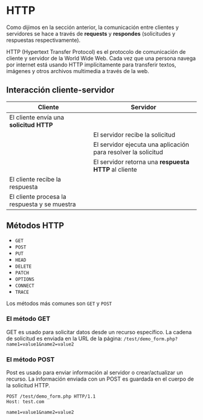 # HTTP
Como dijimos en la sección anterior, la comunicación entre clientes y servidores se hace a través de **requests** y **respondes** (solicitudes y respuestas respectivamente).

HTTP (Hypertext Transfer Protocol) es el protocolo de comunicación de cliente y servidor de la World Wide Web. Cada vez que una persona navega por internet está usando HTTP implícitamente para transferir textos, imágenes y otros archivos multimedia a través de la web.

## Interacción cliente-servidor
|Cliente | Servidor |
|----|----|
|El cliente envía una **solicitud HTTP** | |
| |El servidor recibe la solicitud|
| |El servidor ejecuta una aplicación para resolver la solicitud |
| |El servidor retorna una **respuesta HTTP** al cliente |
| El cliente recibe la respuesta | |
| El cliente procesa la respuesta y se muestra | |

## Métodos HTTP
* ```GET```
* ```POST```
* ```PUT```
* ```HEAD```
* ```DELETE```
* ```PATCH```
* ```OPTIONS```
* ```CONNECT```
* ```TRACE```

Los métodos más comunes son ```GET``` y ```POST```

### El método GET
GET es usado para solicitar datos desde un recurso específico.
La cadena de solicitud es enviada en la URL de la página:
```/test/demo_form.php?name1=value1&name2=value2```

### El método POST
Post es usado para enviar información al servidor o crear/actualizar un recurso.
La información enviada con un POST es guardada en el cuerpo de la solicitud HTTP.
```
POST /test/demo_form.php HTTP/1.1
Host: test.com

name1=value1&name2=value2
```
